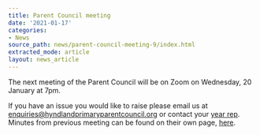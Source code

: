 ```yaml
---
title: Parent Council meeting
date: '2021-01-17'
categories:
- News
source_path: news/parent-council-meeting-9/index.html
extracted_mode: article
layout: news_article
---
```


The next meeting of the Parent Council will be on Zoom on Wednesday, 20 January at 7pm.

If you have an issue you would like to raise please email us at [enquiries@hyndlandprimaryparentcouncil.org](mailto:enquiries@hyndlandprimaryparentcouncil.org) or contact your [year rep](/contact-us/).&nbsp; Minutes from previous meeting can be found on their own page, [here](/minutes-archive/).
